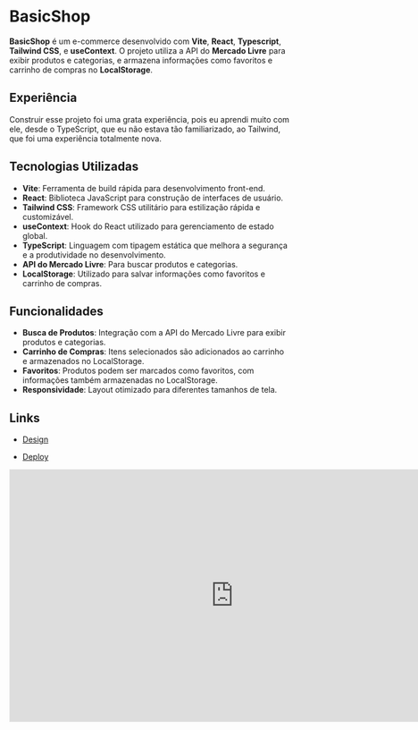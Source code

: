 # BasicShop

**BasicShop** é um e-commerce desenvolvido com **Vite**, **React**, **Typescript**, **Tailwind CSS**, e **useContext**. O projeto utiliza a API do **Mercado Livre** para exibir produtos e categorias, e armazena informações como favoritos e carrinho de compras no **LocalStorage**.

## Experiência

Construir esse projeto foi uma grata experiência, pois eu aprendi muito com ele, desde o TypeScript, que eu não estava tão familiarizado, ao Tailwind, que foi uma experiência totalmente nova.

## Tecnologias Utilizadas

- **Vite**: Ferramenta de build rápida para desenvolvimento front-end.
- **React**: Biblioteca JavaScript para construção de interfaces de usuário.
- **Tailwind CSS**: Framework CSS utilitário para estilização rápida e customizável.
- **useContext**: Hook do React utilizado para gerenciamento de estado global.
- **TypeScript**: Linguagem com tipagem estática que melhora a segurança e a produtividade no desenvolvimento.
- **API do Mercado Livre**: Para buscar produtos e categorias.
- **LocalStorage**: Utilizado para salvar informações como favoritos e carrinho de compras.


## Funcionalidades

- **Busca de Produtos**: Integração com a API do Mercado Livre para exibir produtos e categorias.
- **Carrinho de Compras**: Itens selecionados são adicionados ao carrinho e armazenados no LocalStorage.
- **Favoritos**: Produtos podem ser marcados como favoritos, com informações também armazenadas no LocalStorage.
- **Responsividade**: Layout otimizado para diferentes tamanhos de tela.

## Links

- [Design](https://www.figma.com/design/0QmmjgyPvPlP8dJS48Zr0X/BasicShop?m=auto&t=274hggtk0DYPXQK0-1)


- [Deploy]()


<iframe style="border: 1px solid rgba(0, 0, 0, 0.1);" width="800" height="450" src="https://www.figma.com/embed?embed_host=share&url=https%3A%2F%2Fwww.figma.com%2Fdesign%2F0QmmjgyPvPlP8dJS48Zr0X%2FBasicShop%3Ft%3D274hggtk0DYPXQK0-1" allowfullscreen></iframe>
